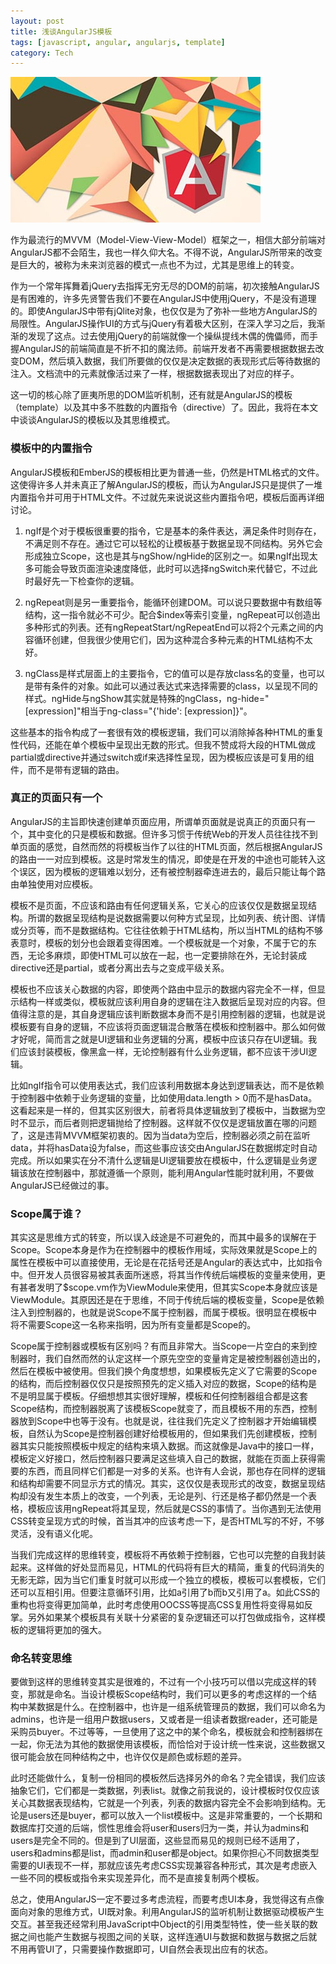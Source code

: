 ```yaml
---
layout: post
title: 浅谈AngularJS模板
tags: [javascript, angular, angularjs, template]
category: Tech
---
```


![AngularJS Template](/images/angular.jpg)

作为最流行的MVVM（Model-View-View-Model）框架之一，相信大部分前端对AngularJS都不会陌生，我也一样久仰大名。不得不说，AngularJS所带来的改变是巨大的，被称为未来浏览器的模式一点也不为过，尤其是思维上的转变。

作为一个常年挥舞着jQuery去指挥无穷无尽的DOM的前端，初次接触AngularJS是有困难的，许多先贤警告我们不要在AngularJS中使用jQuery，不是没有道理的。即使AngularJS中带有jQlite对象，也仅仅是为了弥补一些地方AngularJS的局限性。AngularJS操作UI的方式与jQuery有着极大区别，在深入学习之后，我渐渐的发现了这点。过去使用jQuery的前端就像一个操纵提线木偶的傀儡师，而手握AngularJS的前端简直是不折不扣的魔法师。前端开发者不再需要根据数据去改变DOM，然后填入数据，我们所要做的仅仅是决定数据的表现形式后等待数据的注入。文档流中的元素就像活过来了一样，根据数据表现出了对应的样子。

这一切的核心除了匪夷所思的DOM监听机制，还有就是AngularJS的模板（template）以及其中多不胜数的内置指令（directive）了。因此，我将在本文中谈谈AngularJS的模板以及其思维模式。
<!-- more -->

### 模板中的内置指令

AngularJS模板和EmberJS的模板相比更为普通一些，仍然是HTML格式的文件。这使得许多人并未真正了解AngularJS的模板，而认为AngularJS只是提供了一堆内置指令并可用于HTML文件。不过就先来说说这些内置指令吧，模板后面再详细讨论。

1. ngIf是个对于模板很重要的指令，它是基本的条件表达，满足条件时则存在，不满足则不存在。通过它可以轻松的让模板基于数据呈现不同结构。另外它会形成独立Scope，这也是其与ngShow/ngHide的区别之一。如果ngIf出现太多可能会导致页面渲染速度降低，此时可以选择ngSwitch来代替它，不过此时最好先一下检查你的逻辑。


1. ngRepeat则是另一重要指令，能循环创建DOM。可以说只要数据中有数组等结构，这一指令就必不可少。配合$index等索引变量，ngRepeat可以创造出多种形式的列表。还有ngRepeatStart/ngRepeatEnd可以将2个元素之间的内容循环创建，但我很少使用它们，因为这种混合多种元素的HTML结构不太好。

1. ngClass是样式层面上的主要指令，它的值可以是存放class名的变量，也可以是带有条件的对象。如此可以通过表达式来选择需要的class，以呈现不同的样式。ngHide与ngShow其实就是特殊的ngClass，ng-hide="[expression]"相当于ng-class="{'hide': [expression]}"。

这些基本的指令构成了一套很有效的模板逻辑，我们可以消除掉各种HTML的重复性代码，还能在单个模板中呈现出无数的形式。但我不赞成将大段的HTML做成partial或directive并通过switch或if来选择性呈现，因为模板应该是可复用的组件，而不是带有逻辑的路由。


### 真正的页面只有一个

AngularJS的主旨即快速创建单页面应用，所谓单页面就是说真正的页面只有一个，其中变化的只是模板和数据。但许多习惯于传统Web的开发人员往往找不到单页面的感觉，自然而然的将模板当作了以往的HTML页面，然后根据AngularJS的路由一一对应到模板。这是时常发生的情况，即使是在开发的中途也可能转入这个误区，因为模板的逻辑难以划分，还有被控制器牵连进去的，最后只能让每个路由单独使用对应模板。

模板不是页面，不应该和路由有任何逻辑关系，它关心的应该仅仅是数据呈现结构。所谓的数据呈现结构是说数据需要以何种方式呈现，比如列表、统计图、详情或分页等，而不是数据结构。它往往依赖于HTML结构，所以当HTML的结构不够表意时，模板的划分也会跟着变得困难。一个模板就是一个对象，不属于它的东西，无论多麻烦，即使HTML可以放在一起，也一定要排除在外，无论封装成directive还是partial，或者分离出去与之变成平级关系。

模板也不应该关心数据的内容，即使两个路由中显示的数据内容完全不一样，但显示结构一样或类似，模板就应该利用自身的逻辑在注入数据后呈现对应的内容。但值得注意的是，其自身逻辑应该判断数据本身而不是引用控制器的逻辑，也就是说模板要有自身的逻辑，不应该将页面逻辑混合散落在模板和控制器中。那么如何做才好呢，简而言之就是UI逻辑和业务逻辑的分离，模板中应该只存在UI逻辑。我们应该封装模板，像黑盒一样，无论控制器有什么业务逻辑，都不应该干涉UI逻辑。

比如ngIf指令可以使用表达式，我们应该利用数据本身达到逻辑表达，而不是依赖于控制器中依赖于业务逻辑的变量，比如使用data.length > 0而不是hasData。这看起来是一样的，但其实区别很大，前者将具体逻辑放到了模板中，当数据为空时不显示，而后者则把逻辑抛给了控制器。这样就不仅仅是逻辑放置在哪的问题了，这是违背MVVM框架初衷的。因为当data为空后，控制器必须之前在监听data，并将hasData设为false，而这些事应该交由AngularJS在数据绑定时自动完成。所以如果实在分不清什么逻辑是UI逻辑要放在模板中，什么逻辑是业务逻辑该放在控制器中，那就遵循一个原则，能利用Angular性能时就利用，不要做AngularJS已经做过的事。

### Scope属于谁？

其实这是思维方式的转变，所以误入歧途是不可避免的，而其中最多的误解在于Scope。Scope本身是作为在控制器中的模板作用域，实际效果就是Scope上的属性在模板中可以直接使用，无论是在花括号还是Angular的表达式中，比如指令中。但开发人员很容易被其表面所迷惑，将其当作传统后端模板的变量来使用，更有甚者发明了$scope.vm作为ViewModule来使用，但其实Scope本身就应该是ViewModule。其原因还是在于思维，不同于传统后端的模板变量，Scope是依赖注入到控制器的，也就是说Scope不属于控制器，而属于模板。很明显在模板中将不需要Scope这一名称来指明，因为所有变量都是Scope的。

Scope属于控制器或模板有区别吗？有而且非常大。当Scope一片空白的来到控制器时，我们自然而然的认定这样一个原先空空的变量肯定是被控制器创造出的，然后在模板中被使用。但我们换个角度想想，如果模板先定义了它需要的Scope的结构，而后控制器仅仅只是按照预先的定义插入对应的数据，Scope的结构是不是明显属于模板。仔细想想其实很好理解，模板和任何控制器组合都是这套Scope结构，而控制器脱离了该模板Scope就变了，而且模板不用的东西，控制器放到Scope中也等于没有。也就是说，往往我们先定义了控制器才开始编辑模板，自然认为Scope是控制器创建好给模板用的，但如果我们先创建模板，控制器其实只能按照模板中规定的结构来填入数据。而这就像是Java中的接口一样，模板定义好接口，然后控制器只要满足这些填入自己的数据，就能在页面上获得需要的东西，而且同样它们都是一对多的关系。也许有人会说，那也存在同样的逻辑和结构却需要不同显示方式的情况。其实，这仅仅是表现形式的改变，数据呈现结构却没有发生本质上的改变，一个列表，无论是列、行还是格子都仍然是一个表格，模板应该用ngRepeat将其呈现，然后就是CSS的事情了。当你遇到无法使用CSS转变呈现方式的时候，首当其冲的应该考虑一下，是否HTML写的不好，不够灵活，没有语义化呢。

当我们完成这样的思维转变，模板将不再依赖于控制器，它也可以完整的自我封装起来。这样做的好处显而易见，HTML的代码将有巨大的精简，重复的代码消失的无影无踪，因为当它们重复时就可以形成一个独立的模板，模板可以套模板，它们还可以互相引用。但要注意循环引用，比如a引用了b而b又引用了a。如此CSS的重构也将变得更加简单，此时考虑使用OOCSS等提高CSS复用性将变得易如反掌。另外如果某个模板具有关联十分紧密的复杂逻辑还可以打包做成指令，这样模板的逻辑将更加的强大。

### 命名转变思维

要做到这样的思维转变其实是很难的，不过有一个小技巧可以借以完成这样的转变，那就是命名。当设计模板Scope结构时，我们可以更多的考虑这样的一个结构中某数据是什么。在控制器中，也许是一组系统管理员的数据，我们可以命名为admins，也许是一组用户数据users，又或者是一组读者数据reader，还可能是采购员buyer。不过等等，一旦使用了这之中的某个命名，模板就会和控制器绑在一起，你无法为其他的数据使用该模板，而恰恰对于设计统一性来说，这些数据又很可能会放在同种结构之中，也许仅仅是颜色或标题的差异。

此时还能做什么，复制一份相同的模板然后选择另外的命名？完全错误，我们应该抽象它们，它们都是一类数据，列表list。就像之前我说的，设计模板时仅仅应该关心其数据表现结构，它就是一个列表，列表的数据内容完全不会影响到结构。无论是users还是buyer，都可以放入一个list模板中。这是非常重要的，一个长期和数据库打交道的后端，惯性思维会将user和users归为一类，并认为admins和users是完全不同的。但是到了UI层面，这些显而易见的规则已经不适用了，users和admins都是list，而admin和user都是object。如果你担心不同数据类型需要的UI表现不一样，那就应该先考虑CSS实现兼容各种形式，其次是考虑嵌入一些不同的模板或指令来实现差异化，而不是直接复制两个模板。

总之，使用AngularJS一定不要过多考虑流程，而要考虑UI本身，我觉得这有点像面向对象的思维方式，UI既对象。利用AngularJS的监听机制让数据驱动模板产生交互。甚至我还经常利用JavaScript中Object的引用类型特性，使一些关联的数据之间也能产生数据与视图之间的关联，这样连通UI与数据和数据与数据之后就不用再管UI了，只需要操作数据即可，UI自然会表现出应有的状态。
